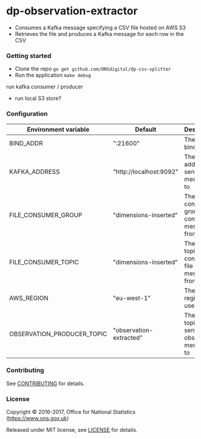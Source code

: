dp-observation-extractor
================

* Consumes a Kafka message specifying a CSV file hosted on AWS S3
* Retrieves the file and produces a Kafka message for each row in the CSV

### Getting started

* Clone the repo `go get github.com/ONSdigital/dp-csv-splitter`
* Run the application `make debug`

run kafka consumer / producer
* run local S3 store?

### Configuration

| Environment variable       | Default                 | Description
| ---------------------------| ----------------------- | ----------------------------------------------------
| BIND_ADDR                  | ":21600"                | The port to bind to
| KAFKA_ADDRESS              | "http://localhost:9092" | The Kafka address to send messages to
| FILE_CONSUMER_GROUP        | "dimensions-inserted"   | The Kafka consumer group to consume messages from
| FILE_CONSUMER_TOPIC        | "dimensions-inserted"   | The Kafka topic to consume file messages from
| AWS_REGION                 | "eu-west-1"             | The AWS region to use
| OBSERVATION_PRODUCER_TOPIC | "observation-extracted" | The Kafka topic to send the observation messages to

### Contributing

See [CONTRIBUTING](CONTRIBUTING.md) for details.

### License

Copyright © 2016-2017, Office for National Statistics (https://www.ons.gov.uk)

Released under MIT license, see [LICENSE](LICENSE.md) for details.
